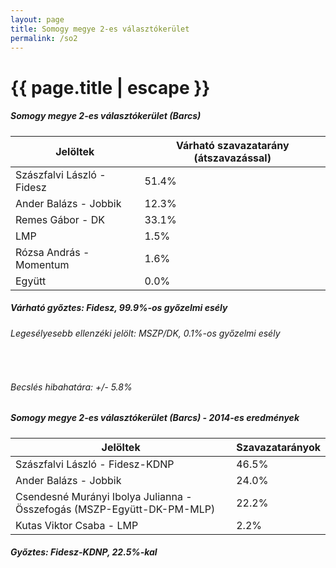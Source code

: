 ```yaml
---
layout: page
title: Somogy megye 2-es választókerület
permalink: /so2
---
```


<h1 class="page-title">{{ page.title | escape }}</h1>

<div class="section">
    <div class="row">
          <div class="col s12">
		  <h5>Somogy megye 2-es választókerület (Barcs)</h5>
            <table class="responsive-table">
              <thead>
                <tr>
                    <th>Jelöltek</th>
                    <th>Várható szavazatarány (átszavazással)</th>
                </tr>
              </thead>
              <tbody>
             <tr>
                  <td>Szászfalvi László - Fidesz</td>
				  <td id="id_fidesz">51.4%</td>
			</tr>
			<tr><td>Ander Balázs - Jobbik</td><td id="id_jobbik">12.3%</td></tr>
<tr>
                  <td>Remes Gábor - DK</td>
				  <td id="id_baloldal">33.1%</td>
			</tr>
			<tr>
                  <td>LMP</td>
				  <td id="lmp">1.5%</td>
			</tr>
			<tr>
				  <td>Rózsa András - Momentum</td>
				  <td id="momentum">1.6%</td>
			</tr>
<tr>
<td>Együtt</td>
<td id="egyutt">0.0%</td>
</tr>                
              </tbody>
            </table>
			<h5>Várható győztes: <span id="gyoztes">Fidesz, </span><span id="esely">99.9%</span><span>-os győzelmi esély</span></h5>
			<h6>Legesélyesebb ellenzéki jelölt: <span id="masodik">MSZP/DK, </span><span id="esely2">0.1%</span><span>-os győzelmi esély</span></h6>
			<br/>
			<h6>Becslés hibahatára: +/- 5.8%</h6>
          </div>
    </div>
</div>

<div class="section">
    <div class="row">
          <div class="col s12">
		  <h5>Somogy megye 2-es választókerület (Barcs) - 2014-es eredmények</h5>
            <table class="responsive-table">
              <thead>
                <tr>
                    <th>Jelöltek</th>
                    <th>Szavazatarányok</th>
                </tr>
              </thead>
              <tbody>
             <tr>
                  <td>Szászfalvi László - Fidesz-KDNP</td>
				  <td>46.5%</td>
			</tr>
			<tr>
			      <td>Ander Balázs - Jobbik</td>
				  <td>24.0%</td>
			</tr>
			<tr>
			      <td>Csendesné Murányi Ibolya Julianna - Összefogás (MSZP-Együtt-DK-PM-MLP)</td>
				  <td>22.2%</td>  
			</tr>
			<tr>
				  <td>Kutas Viktor Csaba - LMP</td>
				  <td>2.2%</td>
			</tr>  	
              </tbody>
            </table>
			<h5>Győztes: Fidesz-KDNP, 22.5%-kal</h5>
          </div>
    </div>
</div>
